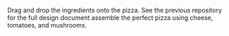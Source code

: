 Drag and drop the ingredients onto the pizza.
See the previous repository for the full design document 
assemble the perfect pizza using cheese, tomatoes, and mushrooms.
